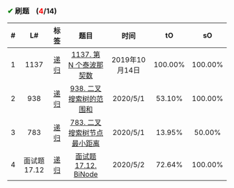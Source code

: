 
### <font color="green">✔</font> 刷题&nbsp;&nbsp;&nbsp;&nbsp;(<font color="red">4</font>/14)

\# | L# | 标签 | 题目 | 时间 | tO | sO
 :-: | :-: | :-: | :-: |:-: |:-: |:-:
1 | 1137 |  <a href="https://github.com/xdxTao/LeetCode/tree/master/题解(titleSolution)/递归(Recursion)">递归</a>  |<a href="https://github.com/xdxTao/LeetCode/blob/master/题解(titleSolution)/递归(Recursion)/1137. 第 N 个泰波那契数.md"> 1137. 第 N 个泰波那契数</a> | 2019年10月14日 | 100.00% | 100.00%
2 | 938 |  <a href="https://github.com/xdxTao/LeetCode/tree/master/题解(titleSolution)/递归(Recursion)">递归</a>  |<a href="https://github.com/xdxTao/LeetCode/blob/master/题解(titleSolution)/递归(Recursion)/938. 二叉搜索树的范围和.md"> 938. 二叉搜索树的范围和</a> | 2020/5/1 | 53.10% | 100.00%
3 | 783 |  <a href="https://github.com/xdxTao/LeetCode/tree/master/题解(titleSolution)/递归(Recursion)">递归</a>  |<a href="https://github.com/xdxTao/LeetCode/blob/master/题解(titleSolution)/递归(Recursion)/783. 二叉搜索树节点最小距离.md"> 783. 二叉搜索树节点最小距离</a> | 2020/5/1 | 13.95% | 50.00%
4 | 面试题 17.12 |  <a href="https://github.com/xdxTao/LeetCode/tree/master/题解(titleSolution)/递归(Recursion)">递归</a>  |<a href="https://github.com/xdxTao/LeetCode/blob/master/题解(titleSolution)/递归(Recursion)/面试题 17.12. BiNode.md"> 面试题 17.12. BiNode</a> | 2020/5/2 | 72.64% | 100.00%